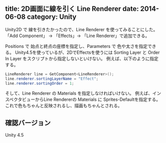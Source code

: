 title: 2D画面に線を引く Line Renderer
date: 2014-06-08
category: Unity
---
Unity2D で 線を引きたかったので、Line Renderer を使ってみることにした。
「Add Component」 → 「Effects」→ 「Line Renderer」で追加できる。

Positions で 始点と終点の座標を指定し、Parameters で 色や太さを指定できる。
Unity4.5を使っているが、2DでEffectsを使うには Sorting Layer と Order In Layer をスクリプトから指定しないといけない。
例えば、以下のように指定する。

``` csharp
LineRenderer line = GetComponent<LineRenderer>();
line.renderer.sortingLayerName = "Effect";
line.renderer.sortingOrder = 1;
```

そして、Line Renderer の Materials を指定しなければいけない。
例えば、インスペクタビューからLine Rendererの Materials に Sprites-Defaultを指定する。
これで色もちゃんと反映されるし、描画もちゃんとされる。

## 確認バージョン

Unity 4.5